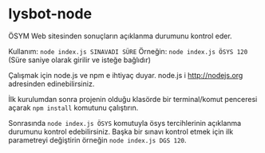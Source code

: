# lysbot-node

ÖSYM Web sitesinden sonuçların açıklanma durumunu kontrol eder.

Kullanım: `node index.js SINAVADI SÜRE` 
Örneğin: `node index.js ÖSYS 120` (Süre saniye olarak girilir ve isteğe bağlıdır)

Çalışmak için node.js ve npm e ihtiyaç duyar.
node.js i http://nodejs.org adresinden edinebilirsiniz.

İlk kurulumdan sonra projenin olduğu klasörde bir terminal/komut penceresi açarak `npm install` komutunu çalıştırın.

Sonrasında `node index.js ÖSYS` komutuyla ösys tercihlerinin açıklanma durumunu kontrol edebilirsiniz.
Başka bir sınavı kontrol etmek için ilk parametreyi değiştirin örneğin `node index.js DGS 120`.
